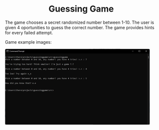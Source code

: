 <h1 align="center">
	<a> Guessing Game </a>
</h1>


<p>
	The game chooses a secret randomized number between 1-10. The user is given 4 oportunities to guess the correct number. The game provides hints for every failed attempt.
</p>

<p>Game example images:</p>
<img src="images/guessinggamevisual1.jpg" width=95%>

